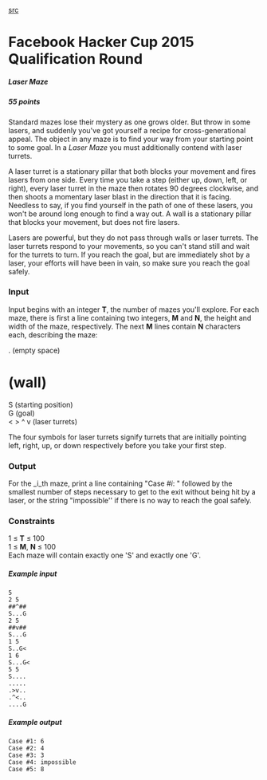 [src](/hackercup/problems.php?pid=1523599254559737&round=742632349177460)

# Facebook Hacker Cup 2015 Qualification Round

##### Laser Maze

##### 55 points 

Standard mazes lose their mystery as one grows older. But throw in some
lasers, and suddenly you've got yourself a recipe for cross-generational
appeal. The object in any maze is to find your way from your starting point to
some goal. In a _Laser Maze_ you must additionally contend with laser turrets.

A laser turret is a stationary pillar that both blocks your movement and fires
lasers from one side. Every time you take a step (either up, down, left, or
right), every laser turret in the maze then rotates 90 degrees clockwise, and
then shoots a momentary laser blast in the direction that it is facing.
Needless to say, if you find yourself in the path of one of these lasers, you
won't be around long enough to find a way out. A wall is a stationary pillar
that blocks your movement, but does not fire lasers.

Lasers are powerful, but they do not pass through walls or laser turrets. The
laser turrets respond to your movements, so you can't stand still and wait for
the turrets to turn. If you reach the goal, but are immediately shot by a
laser, your efforts will have been in vain, so make sure you reach the goal
safely.

### Input

Input begins with an integer **T**, the number of mazes you'll explore. For
each maze, there is first a line containing two integers, **M** and **N**, the
height and width of the maze, respectively. The next **M** lines contain **N**
characters each, describing the maze:

. (empty space)  
# (wall)  
S (starting position)  
G (goal)  
< > ^ v (laser turrets)  

The four symbols for laser turrets signify turrets that are initially pointing
left, right, up, or down respectively before you take your first step.

### Output

For the _i_th maze, print a line containing "Case #_i_: " followed by the
smallest number of steps necessary to get to the exit without being hit by a
laser, or the string "impossible'' if there is no way to reach the goal
safely.

### Constraints

1 ≤ **T** ≤ 100  
1 ≤ **M**, **N** ≤ 100  
Each maze will contain exactly one 'S' and exactly one 'G'.

##### Example input

```
5
2 5
##^##
S...G
2 5
##v##
S...G
1 5
S..G<
1 6
S...G<
5 5
S....
.....
.>v..
.^<..
....G

```

##### Example output

```
Case #1: 6
Case #2: 4
Case #3: 3
Case #4: impossible
Case #5: 8

```
